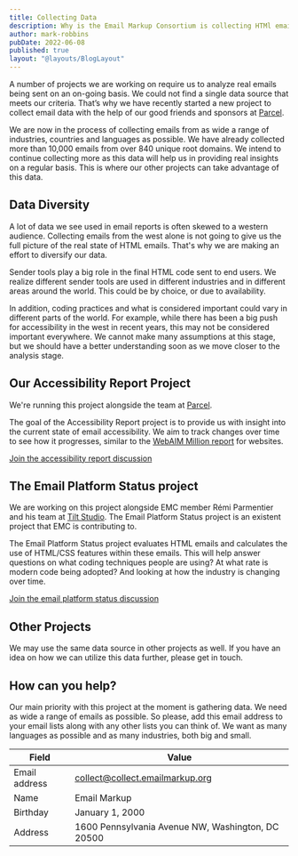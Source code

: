 ```yaml
---
title: Collecting Data
description: Why is the Email Markup Consortium is collecting HTMl emails, and how is this data used?
author: mark-robbins
pubDate: 2022-06-08
published: true
layout: "@layouts/BlogLayout"
---
```


A number of projects we are working on require us to analyze real emails being sent on an on-going basis. We could not find a single data source that meets our criteria. That’s why we have recently started a new project to collect email data with the help of our good friends and sponsors at [Parcel](http://parcel.io/).
  
We are now in the process of collecting emails from as wide a range of industries, countries and languages as possible. We have already collected more than 10,000 emails from over 840 unique root domains. We intend to continue collecting more as this data will help us in providing real insights on a regular basis. This is where our other projects can take advantage of this data.

## Data Diversity
A lot of data we see used in email reports is often skewed to a western audience. Collecting emails from the west alone is not going to give us the full picture of the real state of HTML emails. That's why we are making an effort to diversify our data.

Sender tools play a big role in the final HTML code sent to end users. We realize different sender tools are used in different industries and in different areas around the world. This could be by choice, or due to availability.

In addition, coding practices and what is considered important could vary in different parts of the world. For example, while there has been a big push for accessibility in the west in recent years, this may not be considered important everywhere. We cannot make many assumptions at this stage, but we should have a better understanding soon as we move closer to the analysis stage.

 
## Our Accessibility Report Project
We're running this project alongside the team at [Parcel](http://parcel.io/).   

The goal of the Accessibility Report project is to provide us with insight into the current state of email accessibility. We aim to track changes over time to see how it progresses, similar to the [WebAIM Million report](https://webaim.org/projects/million/) for websites.

[Join the accessibility report discussion](https://github.com/email-markup-consortium/email-markup-consortium/discussions/66)

  
## The Email Platform Status project
We are working on this project alongside EMC member Rémi Parmentier and his team at [Tilt Studio](https://www.tilt-studio.fr). The Email Platform Status project is an existent project that EMC is contributing to. 

The Email Platform Status project evaluates HTML emails and calculates the use of HTML/CSS features within these emails. This will help answer questions on what coding techniques people are using? At what rate is modern code being adopted? And looking at how the industry is changing over time.

[Join the email platform status discussion](https://github.com/email-markup-consortium/email-markup-consortium/discussions?discussions_q=label%3A%22project%3A+Email+Platform+Status%22)

  
## Other Projects
We may use the same data source in other projects as well. If you have an idea on how we can utilize this data further, please get in touch.

## How can you help?
Our main priority with this project at the moment is gathering data. We need as wide a range of emails as possible. So please, add this email address to your email lists along with any other lists you can think of. We want as many languages as possible and as many industries, both big and small.

| Field         | Value                           |
| ------------- | ------------------------------- |
| Email address | collect@collect.emailmarkup.org |
| Name          | Email Markup                    |
| Birthday      | January 1, 2000                 |
| Address       | 1600 Pennsylvania Avenue NW, Washington, DC 20500 |